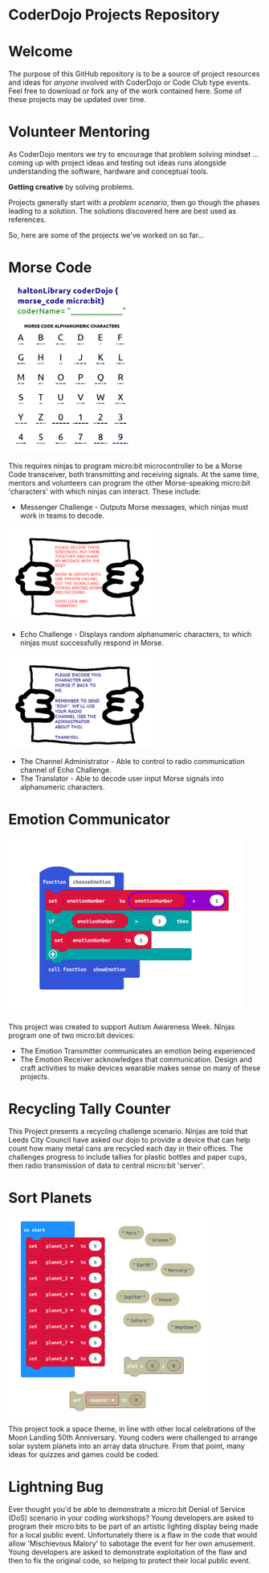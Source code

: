 CoderDojo Projects Repository
===

Welcome
===

The purpose of this GitHub repository is to be a source of project resources and ideas for _anyone_ involved with CoderDojo or Code Club type events.
Feel free to download or fork any of the work contained here. Some of these projects may be updated over time.

Volunteer Mentoring
===

As CoderDojo mentors we try to encourage that problem solving mindset ... coming up with project ideas and testing out ideas runs alongside understanding the software, hardware and conceptual tools.

**Getting creative** by solving problems. 

Projects generally start with a _problem scenario_, then go though the phases leading to a solution. The solutions discovered here are best used as references.

So, here are some of the projects we've worked on so far...

Morse Code
===

![CoderDojo Morse Code workbook cover sheet](morse_code/morse_alphabet_and_numbers_w250.png)

This requires ninjas to program micro:bit microcontroller to be a Morse Code transceiver, both transmitting and receiving signals. At the same time, mentors and volunteers can program the other Morse-speaking micro:bit 'characters' with which ninjas can interact. These include:

- Messenger Challenge - Outputs Morse messages, which ninjas must work in teams to decode.

![CoderDojo Morse Code workbook cover sheet](morse_code/character_messenger_challenge_w300.png)

- Echo Challenge - Displays random alphanumeric characters, to which ninjas must successfully respond in Morse.

![CoderDojo Morse Code workbook cover sheet](morse_code/character_echo_challenge_w300.png)

- The Channel Administrator - Able to control to radio communication channel of Echo Challenge.
- The Translator - Able to decode user input Morse signals into alphanumeric characters.

Emotion Communicator
===

![CoderDojo Emotion Communicator makecode function](emotion_communicator/makecode_function_images/childs_device_makecode_function_images/function_chooseEmotion_40.jpg)

This project was created to support Autism Awareness Week. 
Ninjas program one of two micro:bit devices:
- The Emotion Transmitter communicates an emotion being experienced
- The Emotion Receiver acknowledges that communication.
Design and craft activities to make devices wearable makes sense on many of these projects.

Recycling Tally Counter
===

This Project presents a recycling challenge scenario. 
Ninjas are told that Leeds City Council have asked our dojo to provide a device that can help count how many metal cans are recycled each day in their offices. The challenges progress to include tallies for plastic bottles and paper cups, then radio transmission of data to central micro:bit 'server'.

Sort Planets
===

![CoderDojo Sort Planets makecode function](sort_planets/makecode_images/on_start_challenge_80.jpg)

This project took a space theme, in line with other local celebrations of the Moon Landing 50th Anniversary.
Young coders were challenged to arrange solar system planets into an array data structure. From that point, many ideas for quizzes and games could be coded.


Lightning Bug
===
Ever thought you'd be able to demonstrate a micro:bit Denial of Service (DoS) scenario in your coding workshops?
Young developers are asked to program their micro:bits to be part of an artistic lighting display being made for a local public event. Unfortunately there is a flaw in the code that would allow 'Mischievous Malory' to sabotage the event for her own amusement.
Young developers are asked to demonstrate exploitation of the flaw and then to fix the original code, so helping to protect their local public event.
